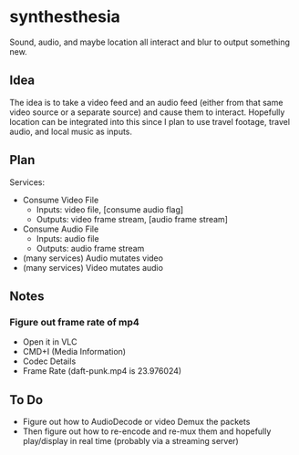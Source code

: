 # synthesthesia

Sound, audio, and maybe location all interact and blur to output something new.

## Idea

The idea is to take a video feed and an audio feed (either from that same video source or a separate source) and cause them to interact. Hopefully location can be integrated into this since I plan to use travel footage, travel audio, and local music as inputs.

## Plan

Services:

- Consume Video File
  - Inputs: video file, [consume audio flag]
  - Outputs: video frame stream, [audio frame stream]
- Consume Audio File
  - Inputs: audio file
  - Outputs: audio frame stream
- (many services) Audio mutates video
- (many services) Video mutates audio

## Notes

### Figure out frame rate of mp4

- Open it in VLC
- CMD+I (Media Information)
- Codec Details
- Frame Rate (daft-punk.mp4 is 23.976024)

## To Do

- Figure out how to AudioDecode or video Demux the packets
- Then figure out how to re-encode and re-mux them and hopefully play/display in real time (probably via a streaming server)
